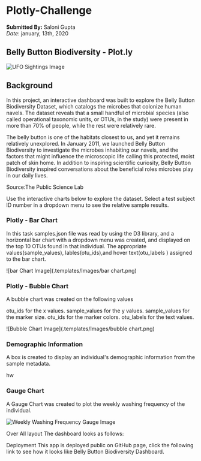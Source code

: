 # Plotly-Challenge </br>
 **Submitted By:** Saloni Gupta\
_Date_: january, 13th, 2020 
 
## Belly Button Biodiversity - Plot.ly
![UFO Sightings Image](.templates/Images/microbes-sem.jpg)
## Background
In this project, an interactive dashboard was built to explore the Belly Button Biodiversity Dataset, which catalogs the microbes that colonize human navels. The dataset reveals that a small handful of microbial species (also called operational taxonomic units, or OTUs, in the study) were present in more than 70% of people, while the rest were relatively rare.

The belly button is one of the habitats closest to us, and yet it remains relatively unexplored. In January 2011, we launched Belly Button Biodiversity to investigate the microbes inhabiting our navels, and the factors that might influence the microscopic life calling this protected, moist patch of skin home. In addition to inspiring scientific curiosity, Belly Button Biodiversity inspired conversations about the beneficial roles microbes play in our daily lives.

Source:The Public Science Lab

Use the interactive charts below to explore the dataset. Select a test subject ID number in a dropdown menu to see the relative sample results.

### Plotly - Bar Chart
In this task samples.json file was read by using the D3 library, and a horizontal bar chart with a dropdown menu was created, and displayed on the top 10 OTUs found in that individual. The appropriate values(sample_values), lables(otu_ids),and hover text(otu_labels ) assigned to the bar chart.

![bar Chart Image](.templates/Images/bar chart.png)

### Plotly - Bubble Chart
A bubble chart was created on the following values

otu_ids for the x values.
sample_values for the y values.
sample_values for the marker size.
otu_ids for the marker colors.
otu_labels for the text values.

![Bubble Chart Image](.templates/Images/bubble chart.png)

### Demographic Information
A box is created to display an individual's demographic information from the sample metadata.

hw

### Gauge Chart
A Gauge Chart was created to plot the weekly washing frequency of the individual.


![Weekly Washing Frequency Gauge Image](.templates/Images/gauge.png)

Over All layout
The dashboard looks as follows:



Deployment
This app is deployed public on GitHub page, click the following link to see how it looks like Belly Button Biodiversity Dashboard.
 
